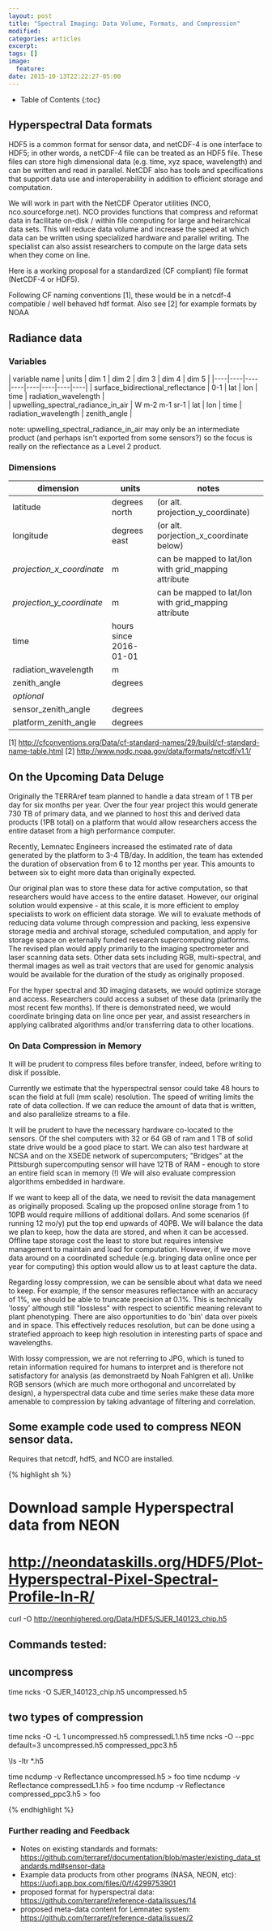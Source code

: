 ```yaml
---
layout: post
title: "Spectral Imaging: Data Volume, Formats, and Compression"
modified:
categories: articles
excerpt:
tags: []
image:
  feature:
date: 2015-10-13T22:22:27-05:00
---
```


* Table of Contents
{:toc}

## Hyperspectral Data formats
 
HDF5 is a common format for sensor data, and netCDF-4 is one interface to HDF5; in other words, a netCDF-4 file can be treated as an HDF5 file.  These files can store high dimensional data (e.g. time, xyz space, wavelength) and can be written and read in parallel. NetCDF also has tools and specifications that support data use and interoperability in addition to efficient storage and computation.

We will work in part with the NetCDF Operator utilities (NCO, nco.sourceforge.net).
NCO provides functions that compress and reformat data in facilitate on-disk / within file computing for large and heirarchical data sets. This will reduce data volume and increase the speed at which data can be written using specialized hardware and parallel writing. The specialist can also assist researchers to compute on the large data sets when they come on line.

Here is a working proposal for a standardized (CF compliant) file format (NetCDF-4 or HDF5).

Following CF naming conventions [1], these would be in a netcdf-4 compatible / well behaved hdf format. Also see [2] for example formats by NOAA

## Radiance data

### Variables

| variable name | units | dim 1 | dim 2 | dim 3 | dim 4 | dim 5 |
|----|----|----|----|----|----|----|----|
| surface_bidirectional_reflectance   |  0-1 |  lat   | lon   | time   |  radiation_wavelength |  
| upwelling_spectral_radiance_in_air | W m-2 m-1 sr-1 |  lat   | lon   | time   |  radiation_wavelength | zenith_angle |

note: upwelling_spectral_radiance_in_air may only be an intermediate product (and perhaps isn't exported from some sensors?) so the focus is really on the reflectance as a Level 2 product.


### Dimensions 

| dimension | units |  notes |
|----|----|---| 
| latitude | degrees north |   (or alt. projection_y_coordinate) | 
| longitude | degrees east |  (or alt. porjection_x_coordinate below)|
| _projection_x_coordinate_ | m | can be mapped to lat/lon with grid_mapping attribute |
| _projection_y_coordinate_ | m |   can be mapped to lat/lon with grid_mapping attribute | 
| time | hours since 2016-01-01|  
| radiation_wavelength | m  |
| zenith_angle | degrees |
|  _optional_  |    |
|  sensor_zenith_angle | degrees |
|  platform_zenith_angle | degrees  |  

[1] http://cfconventions.org/Data/cf-standard-names/29/build/cf-standard-name-table.html
[2] http://www.nodc.noaa.gov/data/formats/netcdf/v1.1/


## On the Upcoming Data Deluge

Originally the TERRAref team planned to handle a data stream of 1 TB per day for six months per year.
Over the four year project this would generate 730 TB of primary data, and we planned to host this and derived data products (1PB total) on a platform that would allow researchers access the entire dataset from a high performance computer.

Recently, Lemnatec Engineers increased the estimated rate of data generated by the platform to 3-4 TB/day. In addition, the team has extended the duration of observation from 6 to 12 months per year. This amounts to between six to eight more data than originally expected. 

Our original plan was to store these data for active computation, so that researchers would have access to the entire dataset. However, our original solution would expensive - at this scale, it is more efficient to employ specialists to work on efficient data storage.
We will to evaluate methods of reducing data volume through compression and packing, less expensive storage media and archival storage, scheduled computation, and apply for storage space on externally funded research supercomputing platforms.
The revised plan would apply primarily to the imaging spectrometer and laser scanning data sets. Other data sets including RGB, multi-spectral, and thermal images as well as trait vectors that are used for genomic analysis would be available for the duration of the study as originally proposed.
 
For the hyper spectral and 3D imaging datasets, we would optimize storage and access. Researchers could access a subset of these data (primarily the most recent few months). If there is demonstrated need, we would coordinate bringing data on line once per year, and assist researchers in applying calibrated algorithms and/or transferring data to other locations.

### On Data Compression in Memory

It will be prudent to compress files before transfer, indeed, before writing to disk if possible.

Currently we estimate that the hyperspectral sensor could take 48 hours to scan the field at full (mm scale) resolution. The speed of writing limits the rate of data collection.
If we can reduce the amount of data that is written, and also parallelize streams to a file.

It will be prudent to have the necessary hardware co-located to the sensors. Of the shel computers with 32 or 64 GB of ram and 1 TB of solid state drive would be a good place to start. We can also test hardware at NCSA and on the XSEDE network of supercomputers; "Bridges" at the Pittsburgh supercomputing sensor will have 12TB of RAM - enough to store an entire field scan in memory (!)
We will also evaluate compression algorithms embedded in hardware.

If we want to keep all of the data, we need to revisit the data management as originally proposed. Scaling up the proposed online storage from 1 to 10PB would require millions of additional dollars. And some scenarios (if running 12 mo/y) put the top end upwards of 40PB. We will balance the data we plan to keep, how the data are stored, and when it can be accessed. Offline tape storage cost the least to store but requires intensive management to maintain and load for computation. However, if we move data around on a coordinated schedule (e.g. bringing data online once per year for computing) this option would allow us to at least capture the data. 

Regarding lossy compression, we can be sensible about what data we need to keep. For example, if the sensor measures reflectance with an accuracy of 1%, we should be able to truncate precision at 0.1%. This is technically 'lossy' although still "lossless" with respect to scientific meaning relevant to plant phenotyping. There are also opportunities to do 'bin' data over pixels and in space. This effectively reduces resolution, but can be done using a stratefied approach to keep high resolution in interesting parts of space and wavelengths.

With lossy compression, we are not referring to JPG, which is tuned to retain information required for humans to interpret and is therefore not satisfactory for analysis (as demonstraetd by Noah Fahlgren et al). Unlike RGB sensors (which are much more orthogonal and uncorrelated by design), a hyperspectral data cube and time series make these data more amenable to compression by taking advantage of filtering and correlation.

## Some example code used to compress NEON sensor data.

Requires that netcdf, hdf5, and NCO are installed.

{% highlight sh %}

# Download sample Hyperspectral data from NEON
# http://neondataskills.org/HDF5/Plot-Hyperspectral-Pixel-Spectral-Profile-In-R/

curl -O http://neonhighered.org/Data/HDF5/SJER_140123_chip.h5

## Commands tested:

## uncompress
time ncks -O SJER_140123_chip.h5 uncompressed.h5
## two types of compression
time ncks -O -L 1 uncompressed.h5 compressedL1.h5
time ncks -O --ppc default=3 uncompressed.h5 compressed_ppc3.h5

\ls -ltr *.h5

time ncdump -v Reflectance uncompressed.h5 > foo
time ncdump -v Reflectance compressedL1.h5 > foo
time ncdump -v Reflectance compressed_ppc3.h5 > foo

{% endhighlight %}

### Further reading and Feedback 

* Notes on existing standards and formats: https://github.com/terraref/documentation/blob/master/existing_data_standards.md#sensor-data
* Example data products from other programs (NASA, NEON, etc): https://uofi.app.box.com/files/0/f/4299753901
* proposed format for hyperspectral data: https://github.com/terraref/reference-data/issues/14
* proposed meta-data content for Lemnatec system: https://github.com/terraref/reference-data/issues/2
